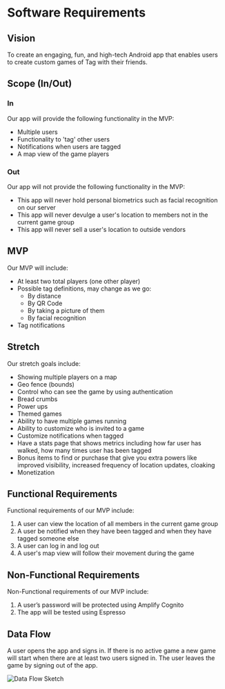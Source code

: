 # Software Requirements

## Vision
To create an engaging, fun, and high-tech Android app that enables users to create custom games of Tag with their friends.

## Scope (In/Out)
### In
Our app will provide the following functionality in the MVP:
* Multiple users
* Functionality to 'tag' other users
* Notifications when users are tagged
* A map view of the game players

### Out
Our app will not provide the following functionality in the MVP:
* This app will never hold personal biometrics such as facial recognition on our server
* This app will never devulge a user's location to members not in the current game group
* This app will never sell a user's location to outside vendors

## MVP
Our MVP will include:
* At least two total players (one other player) 
* Possible tag definitions, may change as we go:
    * By distance
    * By QR Code 
    * By taking a picture of them
    * By facial recognition 
* Tag notifications

## Stretch
Our stretch goals include:
* Showing multiple players on a map
* Geo fence (bounds)
* Control who can see the game by using authentication
* Bread crumbs
* Power ups
* Themed games
* Ability to have multiple games running
* Ability to customize who is invited to a game
* Customize notifications when tagged
* Have a stats page that shows metrics including how far user has walked, how many times user has been tagged
* Bonus items to find or purchase that give you extra powers like improved visibility, increased frequency of location updates, cloaking
* Monetization

## Functional Requirements
Functional requirements of our MVP include:
1.	A user can view the location of all members in the current game group
2.	A user be notified when they have been tagged and when they have tagged someone else
3.	A user can log in and log out
4. A user's map view will follow their movement during the game

## Non-Functional Requirements
Non-Functional requirements of our MVP include:
1.	A user’s password will be protected using Amplify Cognito
2. The app will be tested using Espresso

## Data Flow 
A user opens the app and signs in. If there is no active game a new game will start when there are at least two users signed in. The user leaves the game by signing out of the app.

![Data Flow Sketch]()
